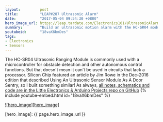 ```yaml
---
layout:         post
title:          "LEAP#287 Ultrasonic Alarm"
date:           "2017-05-04 09:54:30 +0800"
hero_image_url: https://leap.tardate.com/Electronics101/UltrasonicAlarm/assets/UltrasonicAlarm_build.jpg
summary:        "Build an ultrasonic motion alarm with the HC-SR04 module and discrete logic"
youtubeid:      "18vaX6bmDes"
tags:
- Electronics
- Sensors
---
```


The HC-SR04 Ultrasonic Ranging Module is commonly used with a microcontroller for obstacle detection and other autonomous control functions.
But that doesn't mean it can't be used in circuits that lack a processor.
Silicon Chip featured an article by Jim Rowe in the Dec-2016 edition that described Using An Ultrasonic Sensor Module As A Door Sentry,
so I built something similar!
As always, [all notes, schematics and code are in the Little Electronics & Arduino Projects repo on GitHub][project]
{% include youtube-embed.html id="18vaX6bmDes" %}

[![hero_image][hero_image]][project]

[leap]: https://leap.tardate.com
[project]: https://github.com/tardate/LittleArduinoProjects/tree/master/Electronics101/UltrasonicAlarm
[hero_image]: {{ page.hero_image_url }}
